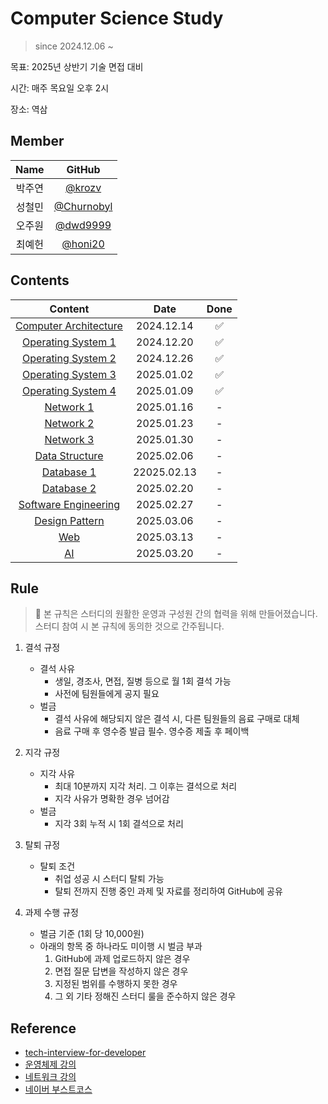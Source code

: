 # Computer Science Study
> since 2024.12.06 ~

목표: 2025년 상반기 기술 면접 대비

시간: 매주 목요일 오후 2시

장소: 역삼

## Member

|Name|GitHub|
|:---:|:---:|
|박주연|[@krozv](https://github.com/krozv)|
|성철민|[@Churnobyl](https://github.com/Churnobyl)|
|오주원|[@dwd9999](https://github.com/dwd9999)|
|최예헌|[@honi20](https://github.com/honi20)|

## Contents

|Content|Date|Done|
|:---:|:---:|:---:|
|[Computer Architecture](./Computer%20Architecture/)|2024.12.14|✅|
|[Operating System 1](./Operating%20System/)|2024.12.20|✅|
|[Operating System 2](./Operating%20System/)|2024.12.26|✅|
|[Operating System 3](./Operating%20System/)|2025.01.02|✅|
|[Operating System 4](./Operating%20System/)|2025.01.09|✅|
|[Network 1](./Network/)|2025.01.16|-|
|[Network 2](./Network/)|2025.01.23|-|
|[Network 3](./Network/)|2025.01.30|-|
|[Data Structure]()|2025.02.06|-|
|[Database 1]()|22025.02.13|-|
|[Database 2]()|2025.02.20|-|
|[Software Engineering]()|2025.02.27|-|
|[Design Pattern]()|2025.03.06|-|
|[Web]()|2025.03.13|-|
|[AI]()|2025.03.20|-|


## Rule

> 📌 본 규칙은 스터디의 원활한 운영과 구성원 간의 협력을 위해 만들어졌습니다. <Br/> 스터디 참여 시 본 규칙에 동의한 것으로 간주됩니다.

1. 결석 규정
    - 결석 사유
      - 생일, 경조사, 면접, 질병 등으로 월 1회 결석 가능
      - 사전에 팀원들에게 공지 필요
    - 벌금
      - 결석 사유에 해당되지 않은 결석 시, 다른 팀원들의 음료 구매로 대체
      - 음료 구매 후 영수증 발급 필수. 영수증 제출 후 페이백

2. 지각 규정
    - 지각 사유
      - 최대 10분까지 지각 처리. 그 이후는 결석으로 처리
      - 지각 사유가 명확한 경우 넘어감
    - 벌금 
      - 지각 3회 누적 시 1회 결석으로 처리
3. 탈퇴 규정
   - 탈퇴 조건
     - 취업 성공 시 스터디 탈퇴 가능
     - 탈퇴 전까지 진행 중인 과제 및 자료를 정리하여 GitHub에 공유
4. 과제 수행 규정
   - 벌금 기준 (1회 당 10,000원)
   - 아래의 항목 중 하나라도 미이행 시 벌금 부과
        1. GitHub에 과제 업로드하지 않은 경우
        2. 면접 질문 답변을 작성하지 않은 경우
        3. 지정된 범위를 수행하지 못한 경우
        4. 그 외 기타 정해진 스터디 룰을 준수하지 않은 경우



## Reference

- [tech-interview-for-developer](https://github.com/gyoogle/tech-interview-for-developer?tab=readme-ov-file#tech-interview-for-developer)
- [운영체제 강의](http://www.kocw.net/home/cview.do?cid=4b9cd4c7178db077)
- [네트워크 강의](https://youtube.com/playlist?list=PLVsNizTWUw7HfOCgvlfHIDPPo3TE-2iQM&si=o4U_-7te0o7oCrmA)
- [네이버 부스트코스](https://www.boostcourse.org/opencourse)